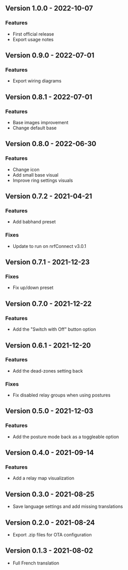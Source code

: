 ## Version 1.0.0 - 2022-10-07
### Features 
 - First official release
 - Export usage notes

## Version 0.9.0 - 2022-07-01
### Features 
 - Export wiring diagrams

## Version 0.8.1 - 2022-07-01
### Features 
 - Base images improvement 
 - Change default base

## Version 0.8.0 - 2022-06-30
### Features 
 - Change icon
 - Add small base visual
 - Improve ring settings visuals

## Version 0.7.2 - 2021-04-21
### Features 
 - Add babhand preset
### Fixes
 - Update to run on nrfConnect v3.0.1

## Version 0.7.1 - 2021-12-23
### Fixes
 - Fix up/down preset

## Version 0.7.0 - 2021-12-22
### Features
 - Add the "Switch with Off" button option

## Version 0.6.1 - 2021-12-20
### Features
 - Add the dead-zones setting back
### Fixes
 - Fix disabled relay groups when using postures

## Version 0.5.0 - 2021-12-03
### Features
 - Add the posture mode back as a toggleable option

## Version 0.4.0 - 2021-09-14
### Features
 - Add a relay map visualization

## Version 0.3.0 - 2021-08-25
 - Save language settings and add missing translations

## Version 0.2.0 - 2021-08-24
 - Export .zip files for OTA configuration

## Version 0.1.3 - 2021-08-02
 - Full French translation
